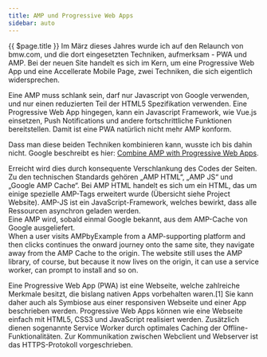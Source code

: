 ```yaml
---
title: AMP und Progressive Web Apps
sidebar: auto
---
```

{{ $page.title }}
Im März dieses Jahres wurde ich auf den Relaunch von bmw.com, und die dort eingesetzten Techniken, aufmerksam - PWA und AMP. Bei der neuen Site handelt es sich im Kern, um eine Progressive Web App und eine Accellerate Mobile Page, zwei Techniken, die sich eigentlich widersprechen.

Eine AMP muss schlank sein, darf nur Javascript von Google verwenden, und nur einen reduzierten Teil der HTML5 Spezifikation verwenden. Eine Progressive Web App hingegen, kann ein Javascript Framework, wie Vue.js einsetzen, Push Notifications und andere fortschrittliche Funktionen bereitstellen. Damit ist eine PWA natürlich nicht mehr AMP konform.

Dass man diese beiden Techniken kombinieren kann, wusste ich bis dahin nicht. Google beschreibt es hier: [Combine AMP with Progressive Web Apps](https://www.ampproject.org/docs/integration/pwa-amp).

Erreicht wird dies durch konsequente Verschlankung des Codes der Seiten. Zu den technischen Standards gehören „AMP HTML“, „AMP JS“ und „Google AMP Cache“. Bei AMP HTML handelt es sich um ein HTML, das um einige spezielle AMP-Tags erweitert wurde (Übersicht siehe Project Website). AMP-JS ist ein JavaScript-Framework, welches bewirkt, dass alle Ressourcen asynchron geladen werden. \
Eine AMP wird, sobald einmal Google bekannt, aus dem AMP-Cache von Google ausgeliefert.\
When a user visits AMPbyExample from a AMP-supporting platform and then clicks continues the onward journey onto the same site, they navigate away from the AMP Cache to the origin. The website still uses the AMP library, of course, but because it now lives on the origin, it can use a service worker, can prompt to install and so on.

Eine Progressive Web App (PWA) ist eine Webseite, welche zahlreiche Merkmale besitzt, die bislang nativen Apps vorbehalten waren.\[1] Sie kann daher auch als Symbiose aus einer responsiven Webseite und einer App beschrieben werden. Progressive Web Apps können wie eine Webseite einfach mit HTML5, CSS3 und JavaScript realisiert werden. Zusätzlich dienen sogenannte Service Worker durch optimales Caching der Offline-Funktionalitäten. Zur Kommunikation zwischen Webclient und Webserver ist das HTTPS-Protokoll vorgeschrieben.
